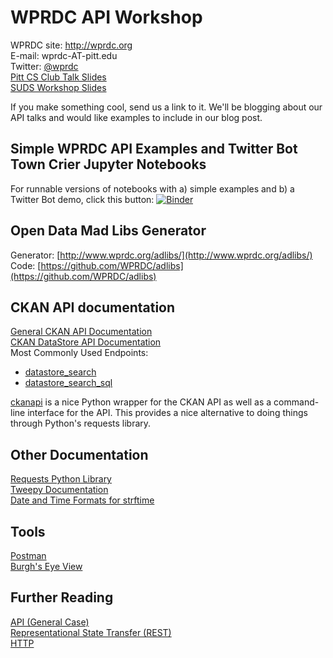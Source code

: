 # WPRDC API Workshop
WPRDC site: http://wprdc.org  
E-mail: wprdc-AT-pitt.edu  
Twitter: [@wprdc](http://twitter.com/wprdc)  
[Pitt CS Club Talk Slides](https://docs.google.com/presentation/d/1Me2JOt4AgZwigne0rgj6nHvt8Q7hj6ynyhLLtgi4LFg)  
[SUDS Workshop Slides](https://docs.google.com/presentation/d/1zXTJ6VfbdCU14PobXvXeIC1XiyigvG3xWYvyeNnIhCE)

If you make something cool, send us a link to it. We'll be blogging about our API talks and would like examples to include in our blog post.


## Simple WPRDC API Examples and Twitter Bot Town Crier Jupyter Notebooks

For runnable versions of notebooks with a) simple examples and b) a Twitter Bot demo, click this button: [![Binder](http://mybinder.org/badge.svg)](http://mybinder.org:/repo/wprdc/api-workshop)

## Open Data Mad Libs Generator
Generator: [http://www.wprdc.org/adlibs/](http://www.wprdc.org/adlibs/)  
Code: [https://github.com/WPRDC/adlibs](https://github.com/WPRDC/adlibs)  

## CKAN API documentation
[General CKAN API Documentation](http://docs.ckan.org/en/ckan-2.3.5/api/index.html)  
[CKAN DataStore API Documentation](http://docs.ckan.org/en/latest/maintaining/datastore.html)  
Most Commonly Used Endpoints:
* [datastore_search](http://docs.ckan.org/en/latest/maintaining/datastore.html#ckanext.datastore.logic.action.datastore_search)
* [datastore_search_sql](http://docs.ckan.org/en/latest/maintaining/datastore.html#ckanext.datastore.logic.action.datastore_search_sql)

[ckanapi](https://github.com/ckan/ckanapi) is a nice Python wrapper for the CKAN API as well as a command-line interface for the API. This provides a nice alternative to doing things through Python's requests library.

## Other Documentation
[Requests Python Library](http://docs.python-requests.org/en/master/)  
[Tweepy Documentation](http://tweepy.readthedocs.io/en/v3.5.0/)  
[Date and Time Formats for strftime](http://strftime.org/)  

## Tools
[Postman](https://www.getpostman.com/)  
[Burgh's Eye View](http://analytics.pittsburghpa.gov/BurghsEyeView/)

## Further Reading
[API (General Case)](https://en.wikipedia.org/wiki/Application_programming_interface)  
[Representational State Transfer (REST)](https://en.wikipedia.org/wiki/Representational_state_transfer)  
[HTTP](https://en.wikipedia.org/wiki/Hypertext_Transfer_Protocol)  

